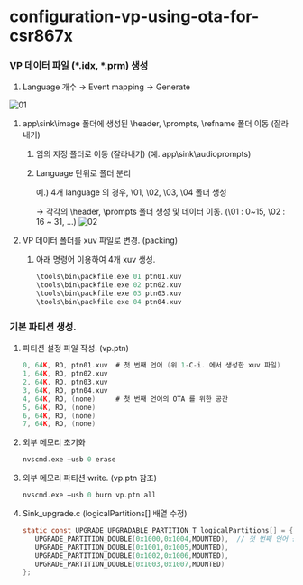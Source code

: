 # configuration-vp-using-ota-for-csr867x

### VP 데이터 파일 (\*.idx, \*.prm) 생성
1. Language 개수 → Event mapping → Generate

![01](https://user-images.githubusercontent.com/26864945/55311980-5854da80-549f-11e9-9773-55d2b6e4e1a4.PNG)

1. app\sink\image 폴더에 생성된 \header, \prompts, \refname 폴더 이동 (잘라내기)
   1. 임의 지정 폴더로 이동 (잘라내기) (예. app\sink\audioprompts)
   1. Language 단위로 폴더 분리
   
      예.) 4개 language 의 경우, \01, \02, \03, \04 폴더 생성
      
      → 각각의 \header, \prompts 폴더 생성 및 데이터 이동. (\01 : 0~15, \02 : 16 ~ 31, …)
      ![02](https://user-images.githubusercontent.com/26864945/55312009-67d42380-549f-11e9-8325-9265c007c2ad.PNG)

1. VP 데이터 폴더를 xuv 파일로 변경. (packing)
   1. 아래 명령어 이용하여 4개 xuv 생성\.
      ```c
      \tools\bin\packfile.exe 01 ptn01.xuv
      \tools\bin\packfile.exe 02 ptn02.xuv
      \tools\bin\packfile.exe 03 ptn03.xuv
      \tools\bin\packfile.exe 04 ptn04.xuv
      ```

### 기본 파티션 생성.
1. 파티션 설정 파일 작성. (vp.ptn)
   ```c
   0, 64K, RO, ptn01.xuv  # 첫 번째 언어 (위 1-C-i. 에서 생성한 xuv 파일)
   1, 64K, RO, ptn02.xuv
   2, 64K, RO, ptn03.xuv
   3, 64K, RO, ptn04.xuv
   4, 64K, RO, (none)     # 첫 번째 언어의 OTA 를 위한 공간
   5, 64K, RO, (none)
   6, 64K, RO, (none)
   7, 64K, RO, (none)
   ```

1. 외부 메모리 초기화
   ```c
   nvscmd.exe –usb 0 erase
   ```

1. 외부 메모리 파티션 write. (vp.ptn 참조)
   ```c
   nvscmd.exe –usb 0 burn vp.ptn all
   ```

1. Sink_upgrade.c (logicalPartitions[] 배열 수정)
   ```c
   static const UPGRADE_UPGRADABLE_PARTITION_T logicalPartitions[] = {
      UPGRADE_PARTITION_DOUBLE(0x1000,0x1004,MOUNTED),  // 첫 번째 언어 공간
      UPGRADE_PARTITION_DOUBLE(0x1001,0x1005,MOUNTED),
      UPGRADE_PARTITION_DOUBLE(0x1002,0x1006,MOUNTED),
      UPGRADE_PARTITION_DOUBLE(0x1003,0x1007,MOUNTED)
   };
   ```
     
